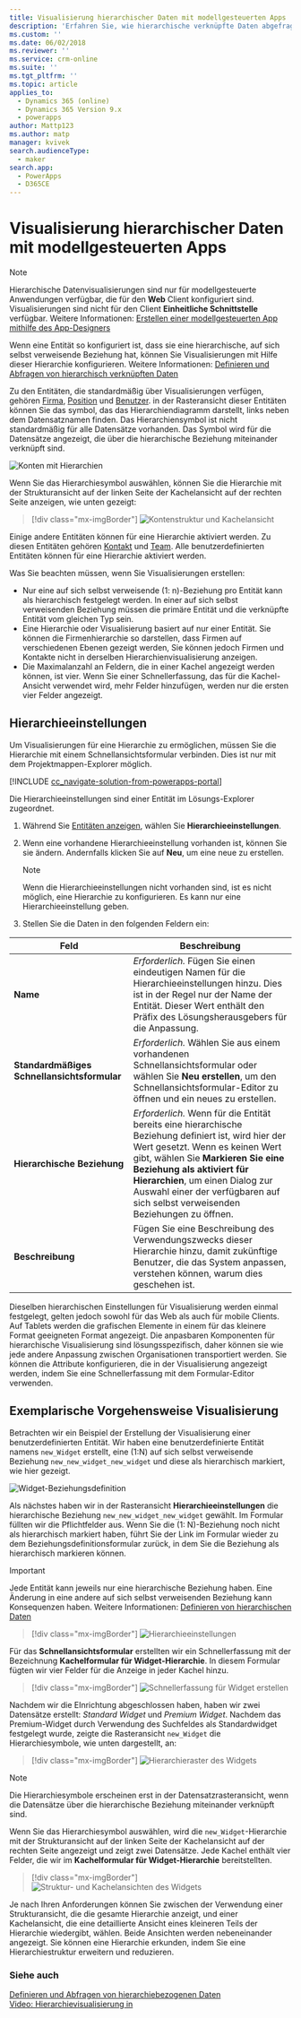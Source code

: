 ```yaml
---
title: Visualisierung hierarchischer Daten mit modellgesteuerten Apps | MicrosoftDocs
description: 'Erfahren Sie, wie hierarchische verknüpfte Daten abgefragt und visualisiert werden'
ms.custom: ''
ms.date: 06/02/2018
ms.reviewer: ''
ms.service: crm-online
ms.suite: ''
ms.tgt_pltfrm: ''
ms.topic: article
applies_to:
  - Dynamics 365 (online)
  - Dynamics 365 Version 9.x
  - powerapps
author: Mattp123
ms.author: matp
manager: kvivek
search.audienceType:
  - maker
search.app:
  - PowerApps
  - D365CE
---
```

# <a name="visualize-hierarchical-data-with-model-driven-apps"></a>Visualisierung hierarchischer Daten mit modellgesteuerten Apps

> [!NOTE]
> Hierarchische Datenvisualisierungen sind nur für modellgesteuerte Anwendungen verfügbar, die für den **Web** Client konfiguriert sind. Visualisierungen sind nicht für den Client **Einheitliche Schnittstelle** verfügbar. Weitere Informationen: [Erstellen einer modellgesteuerten App mithilfe des App-Designers](../model-driven-apps/create-edit-app.md)

Wenn eine Entität so konfiguriert ist, dass sie eine hierarchische, auf sich selbst verweisende Beziehung hat, können Sie Visualisierungen mit Hilfe dieser Hierarchie konfigurieren. Weitere Informationen: [Definieren und Abfragen von hierarchisch verknüpften Daten](../common-data-service/define-query-hierarchical-data.md)

Zu den Entitäten, die standardmäßig über Visualisierungen verfügen, gehören [Firma](/powerapps/developer/common-data-service/reference/entities/account), [Position](/powerapps/developer/common-data-service/reference/entities/position) und [Benutzer](/powerapps/developer/common-data-service/reference/entities/systemuser). in der Rasteransicht dieser Entitäten können Sie das symbol, das das Hierarchiendiagramm darstellt, links neben dem Datensatznamen finden. Das Hierarchiensymbol ist nicht standardmäßig für alle Datensätze vorhanden. Das Symbol wird für die Datensätze angezeigt, die über die hierarchische Beziehung miteinander verknüpft sind.  
  
 ![Konten mit Hierarchien](media/account-list-with-hierarchy.png)  
  
 Wenn Sie das Hierarchiesymbol auswählen, können Sie die Hierarchie mit der Strukturansicht auf der linken Seite der Kachelansicht auf der rechten Seite anzeigen, wie unten gezeigt:  
  
> [!div class="mx-imgBorder"] 
> ![Kontenstruktur und Kachelansicht](media/hierachy-security-accounts-tile-view.png)  
  
 Einige andere Entitäten können für eine Hierarchie aktiviert werden. Zu diesen Entitäten gehören [Kontakt](/powerapps/developer/common-data-service/reference/entities/contact) und [Team](/powerapps/developer/common-data-service/reference/entities/team). Alle benutzerdefinierten Entitäten können für eine Hierarchie aktiviert werden.  
  
Was Sie beachten müssen, wenn Sie Visualisierungen erstellen:  
  
- Nur eine auf sich selbst verweisende (1: n)-Beziehung pro Entität kann als hierarchisch festgelegt werden. In einer auf sich selbst verweisenden Beziehung müssen die primäre Entität und die verknüpfte Entität vom gleichen Typ sein.  
- Eine Hierarchie oder Visualisierung basiert auf nur einer Entität. Sie können die Firmenhierarchie so darstellen, dass Firmen auf verschiedenen Ebenen gezeigt werden, Sie können jedoch Firmen und Kontakte nicht in derselben Hierarchienvisualisierung anzeigen. 
- Die Maximalanzahl an Feldern, die in einer Kachel angezeigt werden können, ist vier. Wenn Sie einer Schnellerfassung, das für die Kachel-Ansicht verwendet wird, mehr Felder hinzufügen, werden nur die ersten vier Felder angezeigt. 

## <a name="hierarchy-settings"></a>Hierarchieeinstellungen

Um Visualisierungen für eine Hierarchie zu ermöglichen, müssen Sie die Hierarchie mit einem Schnellansichtsformular verbinden. Dies ist nur mit dem Projektmappen-Explorer möglich.

[!INCLUDE [cc_navigate-solution-from-powerapps-portal](../../includes/cc_navigate-solution-from-powerapps-portal.md)]

Die Hierarchieeinstellungen sind einer Entität im Lösungs-Explorer zugeordnet. 

1. Während Sie [Entitäten anzeigen](../common-data-service/create-edit-entities-solution-explorer.md#view-entities), wählen Sie **Hierarchieeinstellungen**.
2. Wenn eine vorhandene Hierarchieeinstellung vorhanden ist, können Sie sie ändern. Andernfalls klicken Sie auf **Neu**, um eine neue zu erstellen.
    
    > [!NOTE]
    > Wenn die Hierarchieeinstellungen nicht vorhanden sind, ist es nicht möglich, eine Hierarchie zu konfigurieren.
    >Es kann nur eine Hierarchieeinstellung geben. 

1. Stellen Sie die Daten in den folgenden Feldern ein:

|Feld|Beschreibung|
|--|--|
|**Name**|*Erforderlich.* Fügen Sie einen eindeutigen Namen für die Hierarchieeinstellungen hinzu. Dies ist in der Regel nur der Name der Entität. Dieser Wert enthält den Präfix des Lösungsherausgebers für die Anpassung.|
|**Standardmäßiges Schnellansichtsformular**|*Erforderlich.* Wählen Sie aus einem vorhandenen Schnellansichtsformular oder wählen Sie **Neu erstellen**, um den Schnellansichtsformular-Editor zu öffnen und ein neues zu erstellen.|
|**Hierarchische Beziehung**|*Erforderlich.* Wenn für die Entität bereits eine hierarchische Beziehung definiert ist, wird hier der Wert gesetzt. Wenn es keinen Wert gibt, wählen Sie **Markieren Sie eine Beziehung als aktiviert für Hierarchien**, um einen Dialog zur Auswahl einer der verfügbaren auf sich selbst verweisenden Beziehungen zu öffnen.|
|**Beschreibung**|Fügen Sie eine Beschreibung des Verwendungszwecks dieser Hierarchie hinzu, damit zukünftige Benutzer, die das System anpassen, verstehen können, warum dies geschehen ist.|
    

Dieselben hierarchischen Einstellungen für Visualisierung werden einmal festgelegt, gelten jedoch sowohl für das Web als auch für mobile Clients. Auf Tablets werden die grafischen Elemente in einem für das kleinere Format geeigneten Format angezeigt. Die anpasbaren Komponenten für hierarchische Visualisierung sind lösungsspezifisch, daher können sie wie jede andere Anpassung zwischen Organisationen transportiert werden. Sie können die Attribute konfigurieren, die in der Visualisierung angezeigt werden, indem Sie eine Schnellerfassung mit dem Formular-Editor verwenden.
  
## <a name="visualization-walk-through"></a>Exemplarische Vorgehensweise Visualisierung

Betrachten wir ein Beispiel der Erstellung der Visualisierung einer benutzerdefinierten Entität. Wir haben eine benutzerdefinierte Entität namens `new_Widget` erstellt, eine (1:N) auf sich selbst verweisende Beziehung `new_new_widget_new_widget` und diese als hierarchisch markiert, wie hier gezeigt.  
  
![Widget-Beziehungsdefinition](media/widget-relationship-definition.png)  
  
Als nächstes haben wir in der Rasteransicht **Hierarchieeinstellungen** die hierarchische Beziehung `new_new_widget_new_widget` gewählt. Im Formular füllten wir die Pflichtfelder aus. Wenn Sie die (1: N)-Beziehung noch nicht als hierarchisch markiert haben, führt Sie der Link im Formular wieder zu dem Beziehungsdefinitionsformular zurück, in dem Sie die Beziehung als hierarchisch markieren können.  

> [!IMPORTANT]
> Jede Entität kann jeweils nur eine hierarchische Beziehung haben. Eine Änderung in eine andere auf sich selbst verweisenden Beziehung kann Konsequenzen haben. Weitere Informationen: [Definieren von hierarchischen Daten](../common-data-service/define-query-hierarchical-data.md#define-hierarchical-data)

> [!div class="mx-imgBorder"] 
> ![Hierarchieeinstellungen](media/hierarchy-settings.png)  
  
Für das **Schnellansichtsformular** erstellten wir ein Schnellerfassung mit der Bezeichnung **Kachelformular für Widget-Hierarchie**. In diesem Formular fügten wir vier Felder für die Anzeige in jeder Kachel hinzu.  

> [!div class="mx-imgBorder"] 
> ![Schnellerfassung für Widget erstellen](media/create-quickform.png)  
  
Nachdem wir die EInrichtung abgeschlossen haben, haben wir zwei Datensätze erstellt: *Standard Widget* und *Premium Widget*. Nachdem das Premium-Widget durch Verwendung des Suchfeldes als Standardwidget festgelegt wurde, zeigte die Rasteransicht `new_Widget` die Hierarchiesymbole, wie unten dargestellt, an:  

> [!div class="mx-imgBorder"] 
> ![Hierarchieraster des Widgets](media/widget-hierarchy-grid.png)  
  
> [!NOTE]
>  Die Hierarchiesymbole erscheinen erst in der Datensatzrasteransicht, wenn die Datensätze über die hierarchische Beziehung miteinander verknüpft sind.  
  
Wenn Sie das Hierarchiesymbol auswählen, wird die `new_Widget`-Hierarchie mit der Strukturansicht auf der linken Seite der Kachelansicht auf der rechten Seite angezeigt und zeigt zwei Datensätze. Jede Kachel enthält vier Felder, die wir im **Kachelformular für Widget-Hierarchie** bereitstellten.  

> [!div class="mx-imgBorder"] 
> ![Struktur- und Kachelansichten des Widgets](media/widget-tree-tiles.png)  

Je nach Ihren Anforderungen können Sie zwischen der Verwendung einer Strukturansicht, die die gesamte Hierarchie anzeigt, und einer Kachelansicht, die eine detaillierte Ansicht eines kleineren Teils der Hierarchie wiedergibt, wählen. Beide Ansichten werden nebeneinander angezeigt. Sie können eine Hierarchie erkunden, indem Sie eine Hierarchiestruktur erweitern und reduzieren. 

### <a name="see-also"></a>Siehe auch 

[Definieren und Abfragen von hierarchiebezogenen Daten](../common-data-service/define-query-hierarchical-data.md)<br />
[Video: Hierarchievisualisierung in](http://www.youtube.com/watch?v=_dGBE6icLNw&index=9&list=PLC3591A8FE4ADBE07)
